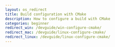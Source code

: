 ```yaml
---
layout: os_redirect
title: Build configuration with CMake
description: How to configure a build with CMake
categories: beginner
redirect_win: /devguide/win-configure-cmake/
redirect_mac: /devguide/linux-configure-cmake/
redirect_linux: /devguide/linux-configure-cmake/
---
```

